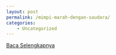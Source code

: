 ```yaml
---
layout: post
permalink: /mimpi-marah-dengan-saudara/
categories:
    - Uncategorized
---
```


[Baca Selengkapnya](/08)